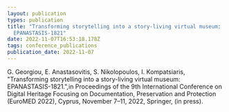 ```yaml
---
layout: publication
types: publication
title: "Transforming storytelling into a story-living virtual museum:
  EPANASTASIS-1821"
date: 2022-11-07T16:53:18.178Z
tags: conference_publications
publication_date: 2022-11-07
---
```

G. Georgiou, E. Anastasovitis, S. Nikolopoulos, I. Kompatsiaris, "Transforming storytelling into a story-living virtual museum: EPANASTASIS-1821.",in Proceedings of the 9th International Conference on Digital Heritage Focusing on Documentation, Preservation and Protection (EuroMED 2022), Cyprus, November 7–11, 2022, Springer, (in press).